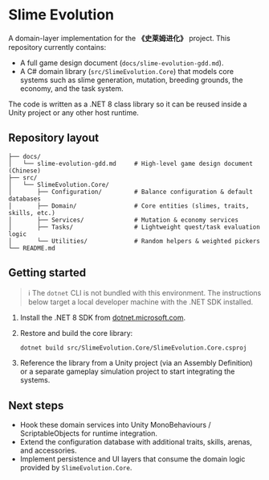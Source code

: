 # Slime Evolution

A domain-layer implementation for the **《史莱姆进化》** project. This repository currently contains:

- A full game design document (`docs/slime-evolution-gdd.md`).
- A C# domain library (`src/SlimeEvolution.Core`) that models core systems such as
  slime generation, mutation, breeding grounds, the economy, and the task system.

The code is written as a .NET 8 class library so it can be reused inside a Unity
project or any other host runtime.

## Repository layout

```
├── docs/
│   └── slime-evolution-gdd.md     # High-level game design document (Chinese)
├── src/
│   └── SlimeEvolution.Core/
│       ├── Configuration/         # Balance configuration & default databases
│       ├── Domain/                # Core entities (slimes, traits, skills, etc.)
│       ├── Services/              # Mutation & economy services
│       ├── Tasks/                 # Lightweight quest/task evaluation logic
│       └── Utilities/             # Random helpers & weighted pickers
└── README.md
```

## Getting started

> ℹ️ The `dotnet` CLI is not bundled with this environment. The instructions
> below target a local developer machine with the .NET SDK installed.

1. Install the .NET 8 SDK from [dotnet.microsoft.com](https://dotnet.microsoft.com/download).
2. Restore and build the core library:

   ```bash
   dotnet build src/SlimeEvolution.Core/SlimeEvolution.Core.csproj
   ```

3. Reference the library from a Unity project (via an Assembly Definition) or a
   separate gameplay simulation project to start integrating the systems.

## Next steps

- Hook these domain services into Unity MonoBehaviours / ScriptableObjects for
  runtime integration.
- Extend the configuration database with additional traits, skills, arenas, and
  accessories.
- Implement persistence and UI layers that consume the domain logic provided by
  `SlimeEvolution.Core`.

